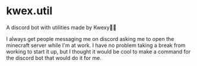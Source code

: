 # **kwex.util**
A discord bot with utilities made by Kwexy🤖🔧

I always get people messaging me on discord asking me to open the minecraft server while I'm at work. I have no problem taking a break from working to start it up, but I thought it would be cool to make a command for the discord bot that would do it for me.

